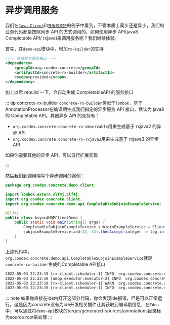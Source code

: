 # 异步调用服务

我们在[`Java Client`](./javaClient.md)和[`多服务支持`](./otherProvider.md)的例子中看到，不管本质上同步还是异步，我们的业务代码都是按照同步 API 的方式调用的，如何使用异步 API(java8 Completable API/ rxjava)来调用服务呢？我们继续体验。

首先，在`demo-api`模块中，增加`rx-builder`的支持

```xml
<!-- 生成异步服务接口 -->
<dependency>
    <groupId>org.coodex.concrete</groupId>
    <artifactId>concrete-rx-builder</artifactId>
    <scope>provided</scope>
</dependency>
```

加上以后 rebuild 一下，会自动生成 CompletableAPI 的服务接口

::: tip concrete-rx-builder
`concrete-rx-builder`类似于`lombok`，基于AnnotationProcessor在编译期生成我们指定的异步服务 API 接口，默认为 java8 的 Completable API。其他异步 API 的支持有：

- `org.coodex.concrete:concrete-rx-observable`用来生成基于 rxjava2 的异步 API
- `org.coodex.concrete:concrete-rx-rxjava3`用来生成基于 rxjava3 的异步 API

如果你需要其他的异步 API，可以自行扩展实现

:::

然后我们到调用端写个异步调用的案例：

```java
package org.coodex.concrete.demo.client;

import lombok.extern.slf4j.Slf4j;
import org.coodex.concrete.Client;
import org.coodex.concrete.demo.api.CompletableSubjoinExampleService;

@Slf4j
public class AsyncAMQPClientDemo {
    public static void main(String[] args) {
        CompletableSubjoinExampleService subjoinExampleService = Client.getInstance(CompletableSubjoinExampleService.class, "amqpModule");
        subjoinExampleService.add(22, 33).thenAccept(integer -> log.info("async invoker amqp result: {}", integer));
    }
}
```

上述代码中，`org.coodex.concrete.demo.api.CompletableSubjoinExampleService`就是`concrete-rx-builder`生成的Completable API接口

```txt
2022-05-03 22:23:19 [rx-client.scheduler-1] INFO  org.coodex.concrete.client.amqp.AMQPInvoker - message send: {"content":{"x1":22,"x2":33},"subjoin":{"AMQP_CLIENT_PROVIDER":"concrete-amqp-client-0.5.1-RC2"},"msgId":"ifRgduQXpB","concreteTokenId":null,"serviceId":"bc67e54e2ad8eeac9192efd7034ad3ad8df42c40"}
2022-05-03 22:23:19 [amqp.executor.executor-2] INFO  org.coodex.concrete.client.amqp.AMQPInvoker - message received: {"content":55,"msgId":"ifRgduQXpB","ok":true,"subjoin":{"CONCRETE-WARNINGS":"[{\"code\":105001,\"message\":\"22 + 33 太难了 ~>_<~\"}]"}}
2022-05-03 22:23:19 [rx-client.scheduler-1] WARN  org.coodex.concrete.client.WarningClientInterceptor - no warning handler found, but warning occurred.
2022-05-03 22:23:19 [rx-client.scheduler-1] INFO  org.coodex.concrete.demo.client.AsyncAMQPClientDemo - async invoker amqp result: 55
```

::: note
如果你直接在ide内打开这部分代码，你会发现ide报错，但是可以正常运行。这是因为concrete没有为ide开发相关插件让其获取到编译期信息，在`Idea`中，可以通过将`demo-api`模块的target/generated-sources/annotations目录标为source root来处理
:::
